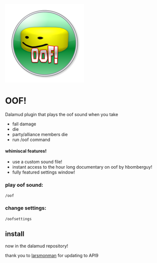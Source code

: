 ![oof plugin logo](/Data/logo.png)
# OOF!

Dalamud plugin that plays the oof sound when you take 
- fall damage
- die
- party/alliance members die
- run /oof command

#### whimiscal features!
 - use a custom sound file!
 - instant access to the hour long documentary on oof by hbomberguy!
 - fully featured settings window!
### play oof sound:
```
/oof
```
### change settings:
```
/oofsettings
```

## install
now in the dalamud repository! 

thank you to  [larsmonman](https://github.com/larsmonman) for updating to API9


